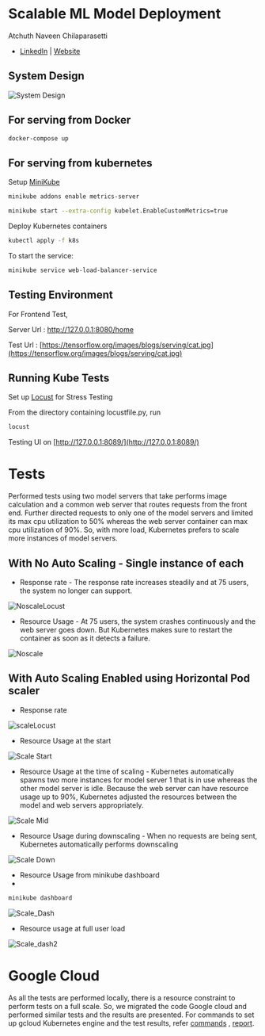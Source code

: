 # Scalable ML Model Deployment

Atchuth Naveen Chilaparasetti
  * [LinkedIn](https://www.linkedin.com/in/atchutnaveench/) | [Website](naiveen.github.io)

## System Design
  ![System Design](images/design.png)
## For serving from Docker

```bash
docker-compose up
```

## For serving from kubernetes

Setup [MiniKube](https://minikube.sigs.k8s.io/docs/start/)

```bash
minikube addons enable metrics-server

minikube start --extra-config kubelet.EnableCustomMetrics=true
```
Deploy Kubernetes containers
```bash
kubectl apply -f k8s
```
To start the service:
```bash
minikube service web-load-balancer-service
```

## Testing Environment
  For Frontend Test, 
  
  Server Url : http://127.0.0.1:8080/home
  
  Test Url : [https://tensorflow.org/images/blogs/serving/cat.jpg](https://tensorflow.org/images/blogs/serving/cat.jpg)

  ## Running Kube Tests
  
Set up [Locust](https://locust.io/) for Stress Testing 

From the directory containing locustfile.py, run
  ```bash
  locust
  ```
Testing UI on [http://127.0.0.1:8089/](http://127.0.0.1:8089/)

# Tests

Performed tests using two model servers that take performs image calculation and a common web server that routes requests from the front end. Further directed requests to only one of the model servers and limited its max cpu utilization to 50% whereas the web server container can max cpu utilization of 90%. So, with more load, Kubernetes prefers to scale more instances of model servers. 

## With No Auto Scaling - Single instance of each

* Response rate - The response rate increases steadily and at 75 users, the system no longer can support.
  
![NoscaleLocust](images/noscale_locust.png)


* Resource Usage - At 75 users, the system crashes continuously and the web server goes down. But Kubernetes makes sure to restart the container as soon as it detects a failure.
  
![Noscale](images/noscale_2.png)

## With Auto Scaling Enabled using Horizontal Pod scaler

* Response rate
  
![scaleLocust](images/scale_locust.png)

* Resource Usage at the start
  
![Scale Start](images/scale_1.png)

* Resource Usage at the time of scaling - Kubernetes automatically spawns two more instances for model server 1 that is in use whereas the other model server is idle. Because the web server can have resource usage up to 90%, Kubernetes adjusted the resources between the model and web servers appropriately.
  
![Scale Mid](images/scale_2.png)

* Resource Usage during downscaling - When no requests are being sent, Kubernetes automatically performs downscaling
  
![Scale Down](images/scale_3.png)

* Resource Usage from minikube dashboard
* 
```bash
minikube dashboard
```

![Scale_Dash](images/start.png)

* Resource usage at full user load
  
![Scale_dash2](images/server_restart.png)

# Google Cloud
As all the tests are performed locally, there is a resource constraint to perform tests on a full scale. So, we migrated the code Google cloud and performed similar tests and the results are presented. For commands to set up gcloud Kubernetes engine and the test results, refer [commands](gcp_cmds.txt) , [report](CS237_Project_Report.pdf). 
